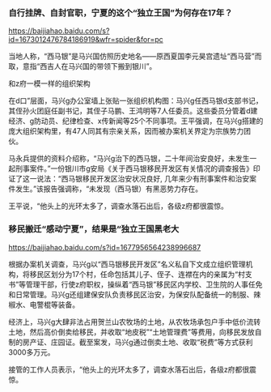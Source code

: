 ### 自行挂牌、自封官职，宁夏的这个“独立王国”为何存在17年？
https://baijiahao.baidu.com/s?id=1673012476784186919&wfr=spider&for=pc

当地人称，“西马银”是马兴国仿照历史地名——原西夏国李元昊宫遗址“西马营”而取，意指“西吉人在马兴国的带领下搬到银川”。

和z府一模一样的组织架构

在d口”层面，马兴g办公室墙上张贴一张组织机构图：马兴g任西马银d支部书记，其侄孙火团庭任副书记，其侄子马鹏、王鸿明等7人任委员。这些委员分管着d建经济、g防动员、纪律检查、x传新闻等25个不同事项。王平强调，在马兴g搭建的庞大组织架构里，有47人同其有宗亲关系，因而被办案机关界定为宗族势力团伙。

马永兵提供的资料介绍称，“马兴g治下的西马银，二十年间治安良好，未发生一起刑事案件。”一份银川市g安局《关于西马银移民开发区有关情况的调查报告》印证了这一说法：“西马银移民开发区治安状况良好, 几年来少有刑事案件和治安案件发生。”该报告强调称，“未发现（西马银）有黑恶势力存在。

王平说，“他头上的光环太多了，调查水落石出后，各级z府都很震惊。

### 移民搬迁“感动宁夏”，结果是“独立王国黑老大
https://baijiahao.baidu.com/s?id=1677956564238996687

根据办案机关调查，马兴g以“西马银移民开发区”名义私自下文成立组织管理机构，将移民区划分为17个村，任命包括其儿子、侄子、连襟在内的亲属为“村支书”等管理干部，行使z府职权，操纵着“西马银”移民区内学校、卫生院的人事任免和日常管理。马兴g还组建保安队负责移民区治安，为保安队配备统一的制服、辣椒水、电警棍等装备。

经济上，马兴g大肆非法占用贺兰山农牧场的土地，从农牧场承包户手中低价流转土地，然后高价倒卖给移民，并收取“地皮税”“土地管理费”等费用，向移民发放自制的房产证、庄园证。截至案发，马兴g通过倒卖土地、收取“税费”等方式获利3000多万元。

接管的工作人员表示，“他头上的光环太多了，调查水落石出后，各级z府都很震惊。
